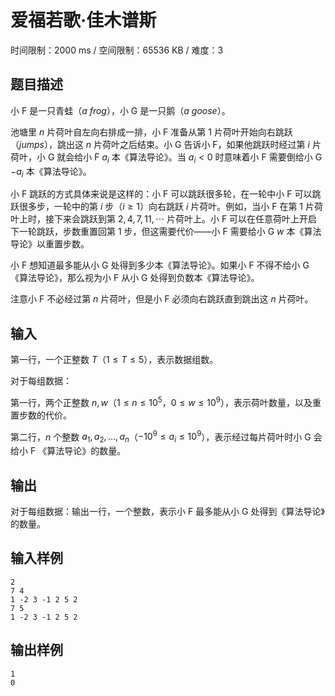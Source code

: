 # 爱福若歌·佳木谱斯

时间限制：2000 ms / 空间限制：65536 KB / 难度：3

## 题目描述

小 F 是一只青蛙（*a frog*），小 G 是一只鹅（*a goose*）。

池塘里 $n$ 片荷叶自左向右排成一排，小 F 准备从第 $1$ 片荷叶开始向右跳跃（*jumps*），跳出这 $n$ 片荷叶之后结束。小 G 告诉小 F，如果他跳跃时经过第 $i$ 片荷叶，小 G 就会给小 F $a_i$ 本《算法导论》。当 $a_i < 0$ 时意味着小 F 需要倒给小 G $-a_i$ 本《算法导论》。

小 F 跳跃的方式具体来说是这样的：小 F 可以跳跃很多轮，在一轮中小 F 可以跳跃很多步，一轮中的第 $i$ 步（$i\geq 1$）向右跳跃 $i$ 片荷叶。例如，当小 F 在第 $1$ 片荷叶上时，接下来会跳跃到第 $2, 4, 7, 11, \cdots$ 片荷叶上。小 F 可以在任意荷叶上开启下一轮跳跃，步数重置回第 $1$ 步，但这需要代价——小 F 需要给小 G $w$ 本《算法导论》以重置步数。

小 F 想知道最多能从小 G 处得到多少本《算法导论》。如果小 F 不得不给小 G《算法导论》，那么视为小 F 从小 G 处得到负数本《算法导论》。

注意小 F 不必经过第 $n$ 片荷叶，但是小 F 必须向右跳跃直到跳出这 $n$ 片荷叶。

## 输入

第一行，一个正整数 $T$（$1\leq T\leq 5$），表示数据组数。

对于每组数据：

第一行，两个正整数 $n, w$（$1\leq n\leq 10^5$，$0\leq w\leq 10^9$），表示荷叶数量，以及重置步数的代价。

第二行，$n$ 个整数 $a_1, a_2, \dots, a_n$（$-10^9\leq a_i\leq 10^9$），表示经过每片荷叶时小 G 会给小 F 《算法导论》的数量。

## 输出

对于每组数据：输出一行，一个整数，表示小 F 最多能从小 G 处得到《算法导论》的数量。

## 输入样例

    2
    7 4
    1 -2 3 -1 2 5 2
    7 5
    1 -2 3 -1 2 5 2

## 输出样例

    1
    0
